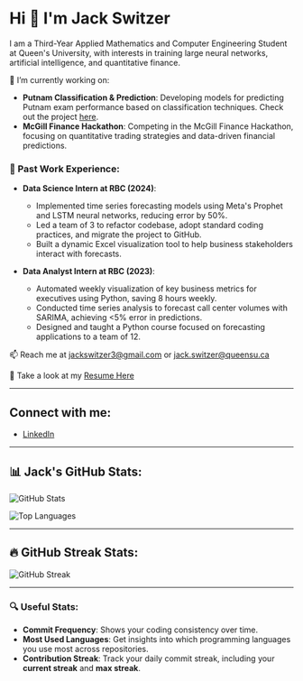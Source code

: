 # Hi 👋 I'm Jack Switzer

I am a Third-Year Applied Mathematics and Computer Engineering Student at Queen's University, with interests in training large neural networks, artificial intelligence, and quantitative finance.

🚀 I’m currently working on:
- **Putnam Classification & Prediction**: Developing models for predicting Putnam exam performance based on classification techniques. Check out the project [here](https://github.com/JackSwitzer/PutnamPrediction).
- **McGill Finance Hackathon**: Competing in the McGill Finance Hackathon, focusing on quantitative trading strategies and data-driven financial predictions.

### 💼 Past Work Experience:
- **Data Science Intern at RBC (2024)**: 
   - Implemented time series forecasting models using Meta's Prophet and LSTM neural networks, reducing error by 50%.
   - Led a team of 3 to refactor codebase, adopt standard coding practices, and migrate the project to GitHub.
   - Built a dynamic Excel visualization tool to help business stakeholders interact with forecasts.
  
- **Data Analyst Intern at RBC (2023)**:
   - Automated weekly visualization of key business metrics for executives using Python, saving 8 hours weekly.
   - Conducted time series analysis to forecast call center volumes with SARIMA, achieving <5% error in predictions.
   - Designed and taught a Python course focused on forecasting applications to a team of 12.

📫 Reach me at jackswitzer3@gmail.com or jack.switzer@queensu.ca

📄 Take a look at my [Resume Here](https://github.com/JackSwitzer/JackSwitzer/blob/main/JackSwitzerResume.pdf)

---

## Connect with me:
- [LinkedIn](https://www.linkedin.com/in/jack-switzer-/)

---

## 📊 Jack's GitHub Stats:

![GitHub Stats](https://github-readme-stats.vercel.app/api?username=JackSwitzer&show_icons=true&count_private=true&theme=radical&cache_seconds=1800)

![Top Languages](https://github-readme-stats.vercel.app/api/top-langs/?username=JackSwitzer&layout=compact&theme=radical)

---

## 🔥 GitHub Streak Stats:
![GitHub Streak](https://github-readme-streak-stats.herokuapp.com/?user=JackSwitzer&theme=radical)

---

### 🔍 Useful Stats:

- **Commit Frequency**: Shows your coding consistency over time.
- **Most Used Languages**: Get insights into which programming languages you use most across repositories.
- **Contribution Streak**: Track your daily commit streak, including your **current streak** and **max streak**.

